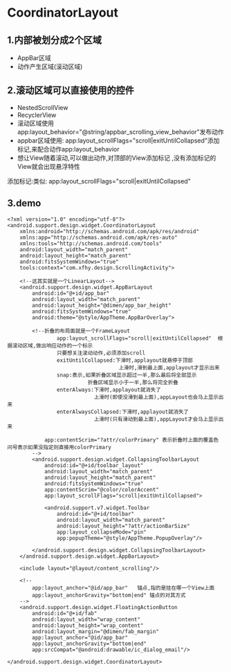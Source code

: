 # CoordinatorLayout 

## 1.内部被划分成2个区域

- AppBar区域
- 动作产生区域(滚动区域)

## 2.滚动区域可以直接使用的控件

- NestedScrollView
- RecyclerView
- 滚动区域使用app:layout_behavior="@string/appbar_scrolling_view_behavior"发布动作
- appbar区域使用: app:layout_scrollFlags="scroll|exitUntilCollapsed"添加标记,来配合动作app:layout_behavior
- 想让View随着滚动,可以做出动作,对顶部的View添加标记 ,没有添加标记的View就会出现悬浮特性

添加标记:类似: app:layout_scrollFlags="scroll|exitUntilCollapsed"

## 3.demo

	<?xml version="1.0" encoding="utf-8"?>
	<android.support.design.widget.CoordinatorLayout
	    xmlns:android="http://schemas.android.com/apk/res/android"
	    xmlns:app="http://schemas.android.com/apk/res-auto"
	    xmlns:tools="http://schemas.android.com/tools"
	    android:layout_width="match_parent"
	    android:layout_height="match_parent"
	    android:fitsSystemWindows="true"
	    tools:context="com.xfhy.design.ScrollingActivity">
	
	    <!--这其实就是一个LinearLayout-->
	    <android.support.design.widget.AppBarLayout
	        android:id="@+id/app_bar"
	        android:layout_width="match_parent"
	        android:layout_height="@dimen/app_bar_height"
	        android:fitsSystemWindows="true"
	        android:theme="@style/AppTheme.AppBarOverlay">
	
	        <!--折叠的布局面就是一个FrameLayout
	                app:layout_scrollFlags="scroll|exitUntilCollapsed"  根据滚动区域,做出响应动作的一个标示
	                只要想关注滚动动作,必须添加scroll
	                exitUntilCollapsed:下滑时,applayout就悬停于顶部
	                                    上滑时,滑到最上面,applayout才显示出来
	                snap:表示,如果折叠区域显示超过一半,那么最后将全部显示
	                          折叠区域显示小于一半,那么将完全折叠
	                enterAlways:下滑时,applayout就消失了
	                            上滑时(即使没滑到最上面),appLayout也会马上显示出来
	                enterAlwaysCollapsed:下滑时,applayout就消失了
	                            上滑时(只有滑动到最上面),appLayout才会马上显示出来
	
	            app:contentScrim="?attr/colorPrimary" 表示折叠时上面的覆盖色 问号表示如果没指定则直接用colorPrimary
	        -->
	        <android.support.design.widget.CollapsingToolbarLayout
	            android:id="@+id/toolbar_layout"
	            android:layout_width="match_parent"
	            android:layout_height="match_parent"
	            android:fitsSystemWindows="true"
	            app:contentScrim="@color/colorAccent"
	            app:layout_scrollFlags="scroll|exitUntilCollapsed">
	
	            <android.support.v7.widget.Toolbar
	                android:id="@+id/toolbar"
	                android:layout_width="match_parent"
	                android:layout_height="?attr/actionBarSize"
	                app:layout_collapseMode="pin"
	                app:popupTheme="@style/AppTheme.PopupOverlay"/>
	
	        </android.support.design.widget.CollapsingToolbarLayout>
	    </android.support.design.widget.AppBarLayout>
	
	    <include layout="@layout/content_scrolling"/>
	
	    <!--
	        app:layout_anchor="@id/app_bar"   锚点,指的是挂在哪一个View上面
	        app:layout_anchorGravity="bottom|end" 锚点的对其方式
	    -->
	    <android.support.design.widget.FloatingActionButton
	        android:id="@+id/fab"
	        android:layout_width="wrap_content"
	        android:layout_height="wrap_content"
	        android:layout_margin="@dimen/fab_margin"
	        app:layout_anchor="@id/app_bar"
	        app:layout_anchorGravity="bottom|end"
	        app:srcCompat="@android:drawable/ic_dialog_email"/>
	
	</android.support.design.widget.CoordinatorLayout>
